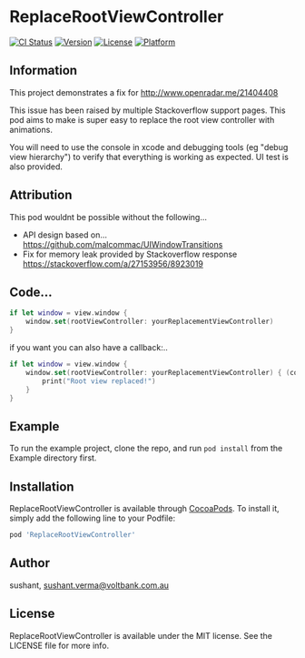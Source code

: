 # ReplaceRootViewController

[![CI Status](https://img.shields.io/travis/voltbank/ReplaceRootViewController.svg?style=flat)](https://travis-ci.org/voltbank/ReplaceRootViewController)
[![Version](https://img.shields.io/cocoapods/v/ReplaceRootViewController.svg?style=flat)](https://cocoapods.org/pods/ReplaceRootViewController)
[![License](https://img.shields.io/cocoapods/l/ReplaceRootViewController.svg?style=flat)](https://cocoapods.org/pods/ReplaceRootViewController)
[![Platform](https://img.shields.io/cocoapods/p/ReplaceRootViewController.svg?style=flat)](https://cocoapods.org/pods/ReplaceRootViewController)

## Information
This project demonstrates a fix for http://www.openradar.me/21404408

This issue has been raised by multiple Stackoverflow support pages. This pod aims to make is super easy to replace the root view controller with animations.

You will need to use the console in xcode and debugging tools (eg "debug view hierarchy") to verify that everything is working as expected. UI test is also provided.

## Attribution

This pod wouldnt be possible without the following...
- API design based on... https://github.com/malcommac/UIWindowTransitions
- Fix for memory leak provided by Stackoverflow response https://stackoverflow.com/a/27153956/8923019

## Code...

```Swift
if let window = view.window {
    window.set(rootViewController: yourReplacementViewController)
}
```

if you want you can also have a callback:..

```Swift
if let window = view.window {
    window.set(rootViewController: yourReplacementViewController) { (completed) in
        print("Root view replaced!")
    }
}
```


## Example

To run the example project, clone the repo, and run `pod install` from the Example directory first.

## Installation

ReplaceRootViewController is available through [CocoaPods](https://cocoapods.org). To install
it, simply add the following line to your Podfile:

```ruby
pod 'ReplaceRootViewController'
```

## Author

sushant, sushant.verma@voltbank.com.au

## License

ReplaceRootViewController is available under the MIT license. See the LICENSE file for more info.
